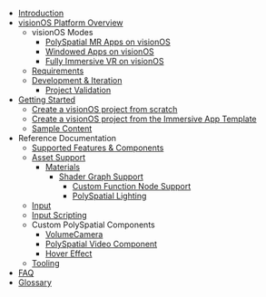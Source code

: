 * [Introduction](index.md)
* [visionOS Platform Overview](visionOSPlatformOverview.md)
    * visionOS Modes
        * [PolySpatial MR Apps on visionOS](PolySpatialMRApps.md)
        * [Windowed Apps on visionOS](WindowedApps.md)
        * [Fully Immersive VR on visionOS](VRApps.md)
    * [Requirements](Requirements.md)
    * [Development & Iteration](DevelopmentAndIteration.md)
        * [Project Validation](PolySpatialXRProjectValidation.md)
* [Getting Started](GettingStarted.md)
    * [Create a visionOS project from scratch](TutorialCreateFromScratch.md)
    * [Create a visionOS project from the Immersive App Template](TutorialCreateFromTemplate.md)
    * [Sample Content](Samples.md)
* Reference Documentation
    * [Supported Features & Components](SupportedFeatures.md)
    * [Asset Support](Assets.md)
        * [Materials](Materials.md)
            * [Shader Graph Support](ShaderGraph.md)
                * [Custom Function Node Support](CustomFunctionNode.md)
                * [PolySpatial Lighting](PolySpatialLighting.md)
    * [Input](Input.md)
    * [Input Scripting](PolySpatialInput.md)
    * Custom PolySpatial Components
        * [VolumeCamera](VolumeCamera.md)
        * [PolySpatial Video Component](VideoComponent.md)
        * [Hover Effect](HoverEffect.md)
    * [Tooling](Tooling.md)
* [FAQ](FAQ.md)
* [Glossary](Glossary.md)
